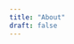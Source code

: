 ```yaml
---
title: "About"
draft: false
---
```


<!-- My research interests primarily focus on electronic structure theory, and include: -->
<!-- - Pedagogical implementations of important algorithms, particularly in the context of [Psi4NumPy](https://github.com/psi4/psi4numpy/). -->
<!-- - Using safe and strongly-typed yet highly-performant programming languages for algorithm implementations, such as Rust and Nim. -->
<!-- - Applying automatic differentiation to molecular property calculations. -->

<!-- For work, I am currently a research programmer for the [University of Southern California Information Sciences Institute](https://isi.edu/) in Waltham, MA. My focus is on natural language processing (NLP), specifically -->
<!-- - how to extract events from text, and -->
<!-- - software infrastructure for supporting NLP research. -->

<!-- My primary open-source contributions are to [cclib](https://cclib.github.io), a Python library for parsing computational quantum chemistry logfiles into a program-agnostic representation, making it easy to perform complex analyses. -->

<!-- <a href="https://github.com/cclib/cclib"><img src="../img/logo_cclib.png" width="100" /></a> -->

<!-- --- -->

<!-- In the past, I was a contributor on [Chemistry Stack Exchange](https://chemistry.stackexchange.com), and could often be found in either the [main chat](https://chat.stackexchange.com/rooms/3229/the-periodic-table), [coordinating Q&A editing](https://chat.stackexchange.com/rooms/55978/spring-cleaning), or talking about [computational chemistry](https://chat.stackexchange.com/rooms/70169/optimiszing-optimiszing). -->

<!-- <a href="https://chemistry.stackexchange.com/users/194/pentavalentcarbon"><img src="https://stackexchange.com/users/flair/947066.png" width="208" height="58" alt="Chemistry profile for pentavalentcarbon on Stack Exchange, a network of free, community-driven Q&amp;A sites" title="Chemistry profile for pentavalentcarbon on Stack Exchange, a network of free, community-driven Q&amp;A sites" /></a> -->
